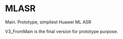 # MLASR
Main. Prototype, simpliest Huawei ML ASR

V3_FromMain is the final version for prototype purpose.
